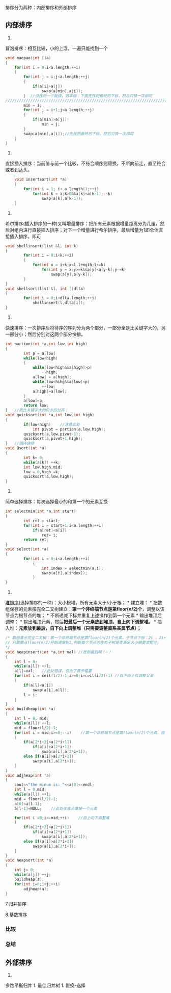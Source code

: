 排序分为两种：内部排序和外部排序

## 内部排序
1. 
冒泡排序：相互比较，小的上浮。一遍只能找到一个
```C
void maopao(int []a)
{
    for(int i = 0;i<a.length;++i)
    {
        for(int j = i;j<a.length;++j)
        {
            if(a[i]>a[j])
                swap(a[min],a[i]);
        }  //没找到一个就换，效率低：下面先找到最终的下标，然后只换一次即可
////////////////////////////////////////////////////////////////////////////////////////
        min = i;
        for(int j = i+1;j<a.length;++j)
        {
            if(a[min]>a[j])
                min = j;
        }
        swap(a[min],a[i]);//先找到最终的下标，然后只换一次即可
    }
}
```

1. 
直接插入排序：当前值与前一个比较，不符合顺序则替换，不断向前走，直至符合或者到达头。
```C
    void insertsort(int *a)
    {
        for(int i = 1; i< a.length();++i)
            for(int k = i;k>0&&a[k]<a[k-1];--k)
                swap(a[k],a[k-1]);
    }
```
1. 
希尔排序(插入排序的一种)又叫增量排序：把所有元素根据增量距离分为几组，然后对组内进行直接插入排序；对下一个增量进行希尔排序，最后增量为1即全体直接插入排序。即可
```C
void shellinsert(list &l, int k)
{
        for(int i = 0;i<k;++i)
        {
            for(int x = i+k;x<l.length;l+=k)
                for(int y = x;y>=k&&a[y]<a[y-k];y-=k)
                    swap(a[y],a[y-k]);
        }
}
void shellsort(list &l, int []dlta)
{
        for(int i = 0;i<dlta.length;++i)
            shellinsert(l,dlta[i]);
}
```

1. 
快速排序：一次排序后将待序的序列分为两个部分，一部分全是比关键字大的，另一部分小；然后分别对这两个部分快排。
```C
int partion(int *a,int low,int high)
{
        int p = a[low]
        while(low<high)
        {
            while(low<high&&a[high]>p)
                --high;
            a[low] = a[high];
            while(low<hihg&&a[low]<p)
                ++low;
            a[high]=a[low];
        }
        a[low]=p;
        return low;
}   //把比关键字大的和小的分开；
void quicksort(int *a,int low,int high)
{
        if(low<high)    //注意此处
            int pivot = partion(a,low,high);
        quicksort(a,low,pivot-1);
        quicksort(a,pivot+1,high);
}   //循环快排
void Qsort(int *a)
{
        int k= 0;
        while(a[k]) ++k;
        int low,high,mid;
        low = 0,high =k;
        quicksort(a,low,high);
}
```

1. 
简单选择排序：每次选择最小的和第一个的元素互换
```C
int selectmin(int *a,int start)
{
        int ret = start;
        for(int i = start+1;i<a.length;++i)
            if(a[ret]<a[i])
                ret= i;
        return ret;
}
void select(int *a)
{
        for(int i = 0;i<a.length;++i)
            {
                int index = selectmin(a,i);
                swap(a[i],a[index]);
            }
}
```

1. 
[堆排序](http://blog.csdn.net/morewindows/article/details/6709644)(选择排序的一种)：大小根堆，所有元素大于/小于根；
    * 
建立堆：
        * 
把数组保存的元素按完全二叉树建立：**第一个非终端节点是第floor(n/2)个**，调整以该节点为根节点的堆；
        * 
不断递减下标并重复上述操作到第一个元素
    * 
输出堆顶后调整：
        * 
输出堆顶元素，然后**把最后一个元素放到堆顶，自上向下调整堆。**
    * 
插入堆：**元素放到最后，自下向上调整堆（只需要调整直系亲属节点）；**

```C
/* 数组表示完全二叉树：第一个非终端节点是第floor(n/2)个元素，子节点下标：2i 、2i+1
// 只需要从floor(n/2)开始递增到1,判断每个节点的左右子树是否满足大小根要求即可。
*/
void heapinsert(int *a,int val) //放到最后啊！~！
{
    int l = 0;
    while(a[l]) ++l;
    a[l]=val;   //此处错误，仅为了表示需要
    for(int i = ceil(l/2)-1;i>=0;i=ceil(i/2)-1) //自下向上仅调整父亲
    {
        if(a[l]<a[i])
            swap(a[i],a[l]);
        l = i;
    }
}
void buildheap(int *a)
{
    int l = 0, mid;
    while(a[l]) ++l;
    mid = floor(l/2)-1;
    for(int i = mid;i>=0;--i)    //第一个非终端节点是第floor(n/2)个元素，自下向上调整
    {
        if(a[2*i+2]>a[2*i+1])
            if(a[i]>a[2*i+1])
                swap(a[i],a[2*i+1]);
        else if(a[i]>a[2*i+2])
            swap(a[i],a[2*i+]);
    }
}
void adjheap(int *a)
{
    cout<<"the minum is: "<<a[0]<<endl;
    int l = 0,mid;
    while(a[l]) ++l;
    mid = floor(l/2)-1;
    a[0]=a[l-1];
    a[l-1]=NULL;    //此处仅表示拿掉一个元素

    for(int i =0;i<=mid;++i)    //自上向下调整堆
    {
        if(a[2*i+2]>a[2*i+1])
            if(a[i]>a[2*i+1])
                swap(a[i],a[2*i+1]);
        else if(a[i]>a[2*i+2])
            swap(a[i],a[2*i+]);
    }
}
void heapsort(int *a)
{
    int j= 0;
    while(a[j]) ++j;
    buildheap(a);
    for(int i=0;i<j;++i)
        adjheap(a);
}
```
7.归并排序

8.基数排序


### 比较

### 总结

## 外部排序
1. 
多路平衡归并
1. 
最佳归并树
1. 
置换-选择